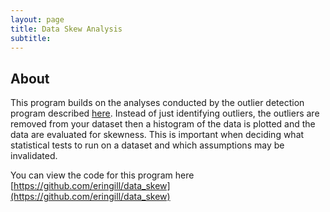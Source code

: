 ```yaml
---
layout: page
title: Data Skew Analysis
subtitle: 
---
```

About
-----
This program builds on the analyses conducted by the outlier detection program described [here](https://eringill.github.io/outlierdetection/). Instead of just identifying outliers, the outliers are removed from your dataset then a histogram of the data is plotted and the data are evaluated for skewness. This is important when deciding what statistical tests to run on a dataset and which assumptions may be invalidated.

You can view the code for this program here [https://github.com/eringill/data_skew](https://github.com/eringill/data_skew)